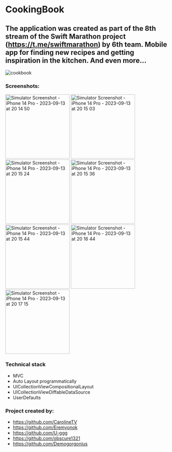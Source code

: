 # CookingBook

## The application was created as part of the 8th stream of the Swift Marathon project (https://t.me/swiftmarathon) by 6th team. Mobile app for finding new recipes and getting inspiration in the kitchen. And even more... 
![cookbook](https://github.com/Demogorgonius/CookingBook/assets/51359795/0c1f4395-0812-4fc8-a463-4d199c7d69b0)

### Screenshots:

<img src="https://github.com/Demogorgonius/CookingBook/assets/51359795/ed34b861-a804-4493-8194-bc488d222d5f" alt="Simulator Screenshot - iPhone 14 Pro - 2023-09-13 at 20 14 50" style="width:200px;"/>
<img src="https://github.com/Demogorgonius/CookingBook/assets/51359795/95b7a42e-061b-43e4-882a-6df640b29e8e" alt="Simulator Screenshot - iPhone 14 Pro - 2023-09-13 at 20 15 03" style="width:200px;"/>
<img src="https://github.com/Demogorgonius/CookingBook/assets/51359795/9c61e0c6-0af8-479a-9a73-e12ca2ab8dd7" alt="Simulator Screenshot - iPhone 14 Pro - 2023-09-13 at 20 15 24" style="width:200px;"/>
<img src="https://github.com/Demogorgonius/CookingBook/assets/51359795/1b0da7ef-0207-44aa-98b3-803bd32de393" alt="Simulator Screenshot - iPhone 14 Pro - 2023-09-13 at 20 15 36" style="width:200px;"/>
<img src="https://github.com/Demogorgonius/CookingBook/assets/51359795/97327925-dc9d-47b2-bf52-09ba317de7ab" alt="Simulator Screenshot - iPhone 14 Pro - 2023-09-13 at 20 15 44" style="width:200px;"/>
<img src="https://github.com/Demogorgonius/CookingBook/assets/51359795/ff2ec915-5da0-417a-b679-f57c627e4b4d" alt="Simulator Screenshot - iPhone 14 Pro - 2023-09-13 at 20 16 44" style="width:200px;"/>
<img src="https://github.com/Demogorgonius/CookingBook/assets/51359795/c622e5d8-31e6-49c2-a57a-5e7fce0336c6" alt="Simulator Screenshot - iPhone 14 Pro - 2023-09-13 at 20 17 15" style="width:200px;"/>

### Technical stack

* MVC
* Auto Layout programmatically
* UICollectionViewCompositionalLayout
* UICollectionViewDiffableDataSource
* UserDefaults

### Project created by:
* [](https://github.com/CarolineTV)https://github.com/CarolineTV
* [](https://github.com/Eremyonok)https://github.com/Eremyonok
* [](https://github.com/U-ggg)https://github.com/U-ggg
* [](https://github.com/obscure1321)https://github.com/obscure1321
* [](https://github.com/Demogorgonius)https://github.com/Demogorgonius
